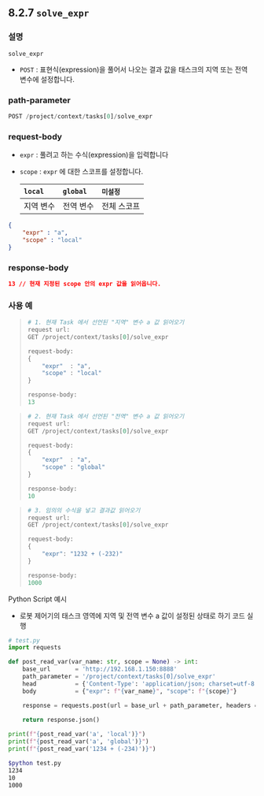 ﻿## 8.2.7 `solve_expr`

### 설명

`solve_expr`

- `POST` : 표현식(expression)을 풀어서 나오는 결과 값을 태스크의 지역 또는 전역 변수에 설정합니다.

### path-parameter

```python
POST /project/context/tasks[0]/solve_expr
```

### request-body
- `expr` : 풀려고 하는 수식(expression)을 입력합니다
- `scope` : `expr` 에 대한 스코프를 설정합니다.

	|`local`|`global`|`미설정`|
	|:---|:---|:---|
	|지역 변수|전역 변수|전체 스코프|

```json
{
	"expr" : "a",
	"scope" : "local"
}
```

### response-body

```json
13 // 현재 지정된 scope 안의 expr 값을 읽어옵니다.
```

### 사용 예

<blockquote>

```python
# 1. 현재 Task 에서 선언된 "지역" 변수 a 값 읽어오기
request url:
GET /project/context/tasks[0]/solve_expr

request-body:
{
	"expr"  : "a",
	"scope" : "local"
}

response-body:
13
```

</blockquote>

<blockquote>

```python
# 2. 현재 Task 에서 선언된 "전역" 변수 a 값 읽어오기
request url:
GET /project/context/tasks[0]/solve_expr

request-body:
{
    "expr"  : "a",
    "scope" : "global"
}

response-body:
10
```

</blockquote>

<blockquote>

```python
# 3. 임의의 수식을 넣고 결과값 읽어오기
request url:
GET /project/context/tasks[0]/solve_expr

request-body:
{
    "expr": "1232 + (-232)"
}

response-body:
1000
```

</blockquote>

Python Script 예시
- 로봇 제어기의 태스크 영역에 지역 및 전역 변수 a 값이 설정된 상태로 하기 코드 실행

```python
# test.py
import requests

def post_read_var(var_name: str, scope = None) -> int:
    base_url       = 'http://192.168.1.150:8888'
    path_parameter = '/project/context/tasks[0]/solve_expr'
    head           = {'Content-Type': 'application/json; charset=utf-8'}
    body           = {"expr": f"{var_name}", "scope": f"{scope}"}

    response = requests.post(url = base_url + path_parameter, headers = head, json = body)
 
    return response.json()

print(f"{post_read_var('a', 'local')}")
print(f"{post_read_var('a', 'global')}")
print(f"{post_read_var('1234 + (-234)')}")
```
```sh
$python test.py 
1234
10
1000
```